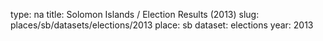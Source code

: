 type: na
title: Solomon Islands / Election Results (2013)
slug: places/sb/datasets/elections/2013
place: sb
dataset: elections
year: 2013
